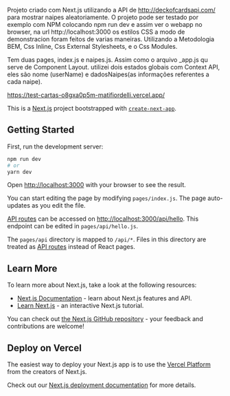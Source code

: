 Projeto criado com Next.js utilizando a API de http://deckofcardsapi.com/ para mostrar naipes aleatoriamente. 
O projeto pode ser testado por exemplo com NPM colocando npm run dev e assim ver o webapp no browser, na url http://localhost:3000
os estilos CSS a modo de demonstracion foram feitos de varias maneiras. Utilizando a Metodologia BEM, Css Inline, Css External Stylesheets, e o Css Modules.

Tem duas pages, index.js e naipes.js. Assim como o arquivo _app.js qu serve de Component Layout.
utilizei dois estados globais com Context API, eles são nome (userName) e dadosNaipes(as informações referentes a cada naipe).

https://test-cartas-o8gxa0p5m-matifiordelli.vercel.app/






This is a [Next.js](https://nextjs.org/) project bootstrapped with [`create-next-app`](https://github.com/vercel/next.js/tree/canary/packages/create-next-app).

## Getting Started

First, run the development server:

```bash
npm run dev
# or
yarn dev
```

Open [http://localhost:3000](http://localhost:3000) with your browser to see the result.

You can start editing the page by modifying `pages/index.js`. The page auto-updates as you edit the file.

[API routes](https://nextjs.org/docs/api-routes/introduction) can be accessed on [http://localhost:3000/api/hello](http://localhost:3000/api/hello). This endpoint can be edited in `pages/api/hello.js`.

The `pages/api` directory is mapped to `/api/*`. Files in this directory are treated as [API routes](https://nextjs.org/docs/api-routes/introduction) instead of React pages.

## Learn More

To learn more about Next.js, take a look at the following resources:

- [Next.js Documentation](https://nextjs.org/docs) - learn about Next.js features and API.
- [Learn Next.js](https://nextjs.org/learn) - an interactive Next.js tutorial.

You can check out [the Next.js GitHub repository](https://github.com/vercel/next.js/) - your feedback and contributions are welcome!

## Deploy on Vercel

The easiest way to deploy your Next.js app is to use the [Vercel Platform](https://vercel.com/new?utm_medium=default-template&filter=next.js&utm_source=create-next-app&utm_campaign=create-next-app-readme) from the creators of Next.js.

Check out our [Next.js deployment documentation](https://nextjs.org/docs/deployment) for more details.
